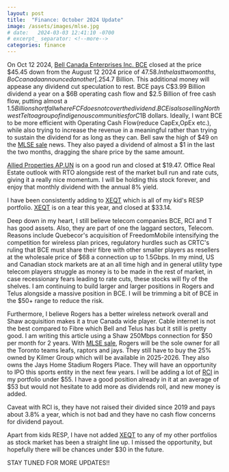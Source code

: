 ```yaml
---
layout: post
title:  "Finance: October 2024 Update"
image: /assets/images/mlse.jpg
# date:   2024-03-03 12:41:10 -0700
# excerpt_ separator: <!--more-->
categories: finance
---
```

<!---<p><b>Bell Shares slump almost 5% on ex-dividend day.On this day of March 14 2024, downward momentum towards Bell Canada Enterprises shares continued.</b></p>-->

On Oct 12 2024, [Bell Canada Enterprises Inc. BCE](https://money.tmx.com/en/quote/BCE) closed at the price $45.45 down from the August 12 2024 price of $47.58. In the last two months, BoC canada announced another [.25% rate cut](https://www.bankofcanada.ca/2024/09/fad-press-release-2024-09-04/), which is a good thing for BCE. Furthermore, on September 18 2024 BCE sold 37.5% stake it owned since 2012 in MLSE to Rogers [RCI](https://money.tmx.com/en/quote/RCI.B) for C$4.7 Billion. This additional money will appease any dividend cut speculation to rest. BCE pays C$3.99 Billion dividend a year on a $6B operating cash flow and $2.5 Billion of free cash flow, putting almost a $1.5Billion shortfall where FCF does not cover the dividend. BCE is also selling Northwest Tel to a group of indigenous communities for C$1B dollars. Ideally, I want BCE to be more efficient with Operating Cash Flow(reduce CapEx,OpEx etc.), while also trying to increase the revenue in a meaningful rather than trying to sustain the dividend for as long as they can. Bell saw the high of $49 on the [MLSE sale](https://www.cbc.ca/news/business/bell-rogers-mlse-1.7326526) news. They also payed a dividend of almost a $1 in the last the two months, dragging the share price by the same amount.


[Allied Properties AP.UN](https://money.tmx.com/en/quote/AP.UN) is on a good run and closed at $19.47. Office Real Estate outlook with RTO alongside rest of the market bull run and rate cuts, giving it a really nice momentum. I will be holding this stock forever, and enjoy that monthly dividend with the annual 8% yield.

I have been consistently adding to [XEQT](https://money.tmx.com/en/quote/XEQT) which is all of my kid's RESP portfolio. [XEQT](https://money.tmx.com/en/quote/XEQT) is on a tear this year, and closed at $33.14. 

Deep down in my heart, I still believe telecom companies BCE, RCI and T has good assets. Also, they are part of one the laggard sectors, Telecom. Reasons include Quebecor's acquisition of FreedomMobile intensifying the competition for wireless plan prices, regulatory hurdles such as CRTC's ruling that BCE must share their fibre with other smaller players as resellers at the wholesale price of $68 a connection up to 1.5Gbps. In my mind, US and Canadian stock markets are at an all time high and in general utility type telecom players struggle as money is to be made in the rest of market, in case recessionary fears leading to rate cuts, these stocks will fly of the shelves. I am continuing to build larger and larger positions in Rogers and Telus alongside a massive position in BCE. I will be trimming a bit of BCE in the $50+ range to reduce the risk. 

Furthermore, I believe Rogers has a better wireless network overall and Shaw acquisition makes it a true Canada wide player. Cable internet is not the best compared to Fibre which Bell and Telus has but it still is pretty good. I am writing this article using a Shaw 250Mbps connection for $50 per month for 2 years. With [MLSE sale](https://www.cbc.ca/news/business/bell-rogers-mlse-1.7326526), Rogers will be the sole owner for all the Toronto teams leafs, raptors and jays. They still have to buy the 25% owned by Kilmer Group which will be available in 2025-2026. They also owns the Jays Home Stadium Rogers Place. They will have an opportunity to IPO this sports entity in the next few years. I will be adding a lot of [RCI](https://money.tmx.com/en/quote/RCI.B) in my portfolio under $55. I have a good position already in it at an average of $53 but would not hesitate to add more as dividends roll, and new money is added.

Caveat with RCI is, they have not raised their divided since 2019 and pays about 3.8% a year, which is not bad and they have no cash flow concerns for dividend payout. 

Apart from kids RESP, I have not added [XEQT](https://money.tmx.com/en/quote/XEQT) to any of my other portfolios as stock market has been a straight line up. I missed the opportunity, but hopefully there will be chances under $30 in the future. 

STAY TUNED FOR MORE UPDATES!!